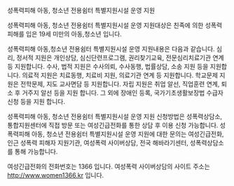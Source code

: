 성폭력피해 아동, 청소년 전용쉼터 특별지원시설 운영 지원

성폭력피해 아동, 청소년 전용쉼터 특별지원시설 운영 지원대상은 친족에 의한 성폭력 피해를 입은 19세 미만의 아동,청소년 입니다.

성폭력피해 아동,청소년 전용쉼터 특별지원시설 운영 지원내용은 다음과 같습니다.
심리, 정서적 지원은 개인상담, 심신단련프로그램, 권리찾기교육, 전문심리치료기관 연계 등 지원합니다.
수사, 법적 지원은 수사의뢰, 수사동행, 법률상담, 소송 지원 등을 지원합니다.
의료적 지원은 치료동행, 치료비 지원, 의료기관 연계 등 지원합니다.
학교문제 지원은 전학문제, 지도 교사면담 등 지원합니다.
자립 지원은 취업 알선, 직업훈련 연계, 퇴소 후 거주지 알선 등을 지원 합니다.
그 외에 장애인 등록, 국가기초생활보장법 수급자 신청 등을 지원 합니다.

성폭력피해 아동, 청소년 전용쉼터 특별지원시설 운영 지원 신청방법은 성폭력상담소, 통합지원센터에 직접 방문 또는 여성긴급전화를 통한 상담 후 이용 신청 가능합니다.
성폭력피해 아동, 청소년 전용쉼터 특별지원시설 운영 지원에 대한 문의는 여성긴급전화, 인근 성폭력 피해자 지원기관, 여성폭력 사이버상담, 전국 해바라기센터, 성폭력상담소를 통해 가능합니다.

여성긴급전화의 전화번호는 1366 입니다.
여성폭력 사이버상담의 사이트 주소는 http://www.women1366.kr 입니다.
